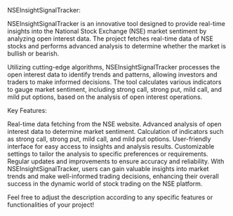 NSEInsightSignalTracker:

NSEInsightSignalTracker is an innovative tool designed to provide real-time insights into the National Stock Exchange (NSE) market sentiment by analyzing open interest data. 
The project fetches real-time data of NSE stocks and performs advanced analysis to determine whether the market is bullish or bearish.

Utilizing cutting-edge algorithms, NSEInsightSignalTracker processes the open interest data to identify trends and patterns, allowing investors and traders to make informed decisions. 
The tool calculates various indicators to gauge market sentiment, including strong call, strong put, mild call, and mild put options, based on the analysis of open interest operations.

Key Features:

Real-time data fetching from the NSE website.
Advanced analysis of open interest data to determine market sentiment.
Calculation of indicators such as strong call, strong put, mild call, and mild put options.
User-friendly interface for easy access to insights and analysis results.
Customizable settings to tailor the analysis to specific preferences or requirements.
Regular updates and improvements to ensure accuracy and reliability.
With NSEInsightSignalTracker, users can gain valuable insights into market trends and make well-informed trading decisions, enhancing their overall success in the dynamic world of stock trading on the NSE platform.

Feel free to adjust the description according to any specific features or functionalities of your project!

